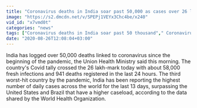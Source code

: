 ```yaml
---
title: "Coronavirus deaths in India soar past 50,000 as cases over 26 lakh Oneindia News"
image: "https://s2.dmcdn.net/v/SPEPj1VEYx3Chc4be/x240"
vid_id: "x7vmd0t"
categories: "news"
tags: ["Coronavirus deaths in India soar past 50 thousand"," Coronavirus Pandemic"," Coronavirus Cases"]
date: "2020-08-26T12:08:04+03:00"
---
```

India has logged over 50,000 deaths linked to coronavirus since the beginning of the pandemic, the Union Health Ministry said this morning. The country's Covid tally crossed the 26 lakh-mark today with about 58,000 fresh infections and 941 deaths registered in the last 24 hours. The third worst-hit country by the pandemic, India has been reporting the highest number of daily cases across the world for the last 13 days, surpassing the United States and Brazil that have a higher caseload, according to the data shared by the World Health Organization.
